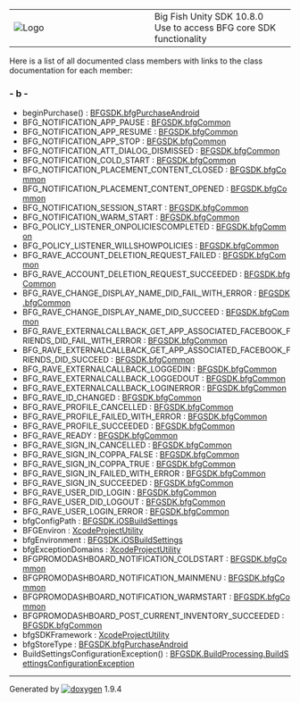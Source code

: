 <table>
<colgroup>
<col style="width: 50%" />
<col style="width: 50%" />
</colgroup>
<tbody>
<tr class="odd">
<td><img src="Icon-100.png" alt="Logo" /></td>
<td><div id="projectname">
Big Fish Unity SDK<span id="projectnumber"> 10.8.0</span>
</div>
<div id="projectbrief">
Use to access BFG core SDK functionality
</div></td>
</tr>
</tbody>
</table>

Here is a list of all documented class members with links to the class
documentation for each member:

### \- b -

  - beginPurchase() : [BFGSDK.bfgPurchaseAndroid](class_b_f_g_s_d_k_1_1bfg_purchase_android.html#a7d91d03996a64a16df3f974a978d374b)
  - BFG\_NOTIFICATION\_APP\_PAUSE : [BFGSDK.bfgCommon](class_b_f_g_s_d_k_1_1bfg_common.html#a498ab1dcb031062c909874d48b26827f)
  - BFG\_NOTIFICATION\_APP\_RESUME : [BFGSDK.bfgCommon](class_b_f_g_s_d_k_1_1bfg_common.html#a7f0ed42afdefe86cbd7f5df416a15d5c)
  - BFG\_NOTIFICATION\_APP\_STOP : [BFGSDK.bfgCommon](class_b_f_g_s_d_k_1_1bfg_common.html#afec6fd146a0894b5ef21f17165d2bfb0)
  - BFG\_NOTIFICATION\_ATT\_DIALOG\_DISMISSED : [BFGSDK.bfgCommon](class_b_f_g_s_d_k_1_1bfg_common.html#a2a09f7c25db197145121df945d0b50e4)
  - BFG\_NOTIFICATION\_COLD\_START : [BFGSDK.bfgCommon](class_b_f_g_s_d_k_1_1bfg_common.html#a1c08577eb65bd0c0aa0e4dceaddcb0d6)
  - BFG\_NOTIFICATION\_PLACEMENT\_CONTENT\_CLOSED : [BFGSDK.bfgCommon](class_b_f_g_s_d_k_1_1bfg_common.html#aedd1e2778a705a0e8a8218052347714a)
  - BFG\_NOTIFICATION\_PLACEMENT\_CONTENT\_OPENED : [BFGSDK.bfgCommon](class_b_f_g_s_d_k_1_1bfg_common.html#ab8c8d82b325dd364fc70516f2c7f71f7)
  - BFG\_NOTIFICATION\_SESSION\_START : [BFGSDK.bfgCommon](class_b_f_g_s_d_k_1_1bfg_common.html#a152ff499d6a71571781b7ca65b60fea4)
  - BFG\_NOTIFICATION\_WARM\_START : [BFGSDK.bfgCommon](class_b_f_g_s_d_k_1_1bfg_common.html#a9c2652770833c6dcb1b7855ee772a405)
  - BFG\_POLICY\_LISTENER\_ONPOLICIESCOMPLETED : [BFGSDK.bfgCommon](class_b_f_g_s_d_k_1_1bfg_common.html#ab5b89d1752761c7856d830418f2bbb14)
  - BFG\_POLICY\_LISTENER\_WILLSHOWPOLICIES : [BFGSDK.bfgCommon](class_b_f_g_s_d_k_1_1bfg_common.html#a335dafab688b0aae5bdf21af2936ac95)
  - BFG\_RAVE\_ACCOUNT\_DELETION\_REQUEST\_FAILED : [BFGSDK.bfgCommon](class_b_f_g_s_d_k_1_1bfg_common.html#aad10d3323d5c92bb17f3fae94af651aa)
  - BFG\_RAVE\_ACCOUNT\_DELETION\_REQUEST\_SUCCEEDED : [BFGSDK.bfgCommon](class_b_f_g_s_d_k_1_1bfg_common.html#a769dbf6bd21d63498d0bcdf2344e1e25)
  - BFG\_RAVE\_CHANGE\_DISPLAY\_NAME\_DID\_FAIL\_WITH\_ERROR : [BFGSDK.bfgCommon](class_b_f_g_s_d_k_1_1bfg_common.html#af4d9f526910f2f0672a4aa38bf51a7cf)
  - BFG\_RAVE\_CHANGE\_DISPLAY\_NAME\_DID\_SUCCEED : [BFGSDK.bfgCommon](class_b_f_g_s_d_k_1_1bfg_common.html#aa0e6fb230655b634658b8db740ba2535)
  - BFG\_RAVE\_EXTERNALCALLBACK\_GET\_APP\_ASSOCIATED\_FACEBOOK\_FRIENDS\_DID\_FAIL\_WITH\_ERROR : [BFGSDK.bfgCommon](class_b_f_g_s_d_k_1_1bfg_common.html#a35cce93de772c1fbcf483688a4a5c05f)
  - BFG\_RAVE\_EXTERNALCALLBACK\_GET\_APP\_ASSOCIATED\_FACEBOOK\_FRIENDS\_DID\_SUCCEED : [BFGSDK.bfgCommon](class_b_f_g_s_d_k_1_1bfg_common.html#a826eaced0755adae6ece1fad32607287)
  - BFG\_RAVE\_EXTERNALCALLBACK\_LOGGEDIN : [BFGSDK.bfgCommon](class_b_f_g_s_d_k_1_1bfg_common.html#a1e529cff051c6b16d7d239fe4553eeb4)
  - BFG\_RAVE\_EXTERNALCALLBACK\_LOGGEDOUT : [BFGSDK.bfgCommon](class_b_f_g_s_d_k_1_1bfg_common.html#a843126916058bb984d36b693f2db23be)
  - BFG\_RAVE\_EXTERNALCALLBACK\_LOGINERROR : [BFGSDK.bfgCommon](class_b_f_g_s_d_k_1_1bfg_common.html#a44a7e22204eeb3afb5fe66a8403a8db6)
  - BFG\_RAVE\_ID\_CHANGED : [BFGSDK.bfgCommon](class_b_f_g_s_d_k_1_1bfg_common.html#ab2fece0fc4faf01b59eca6ae3e0e55a1)
  - BFG\_RAVE\_PROFILE\_CANCELLED : [BFGSDK.bfgCommon](class_b_f_g_s_d_k_1_1bfg_common.html#a9cc6dfa16986421b956ca6d202e96152)
  - BFG\_RAVE\_PROFILE\_FAILED\_WITH\_ERROR : [BFGSDK.bfgCommon](class_b_f_g_s_d_k_1_1bfg_common.html#a437f9b51652051bf281e4dffde0f06c0)
  - BFG\_RAVE\_PROFILE\_SUCCEEDED : [BFGSDK.bfgCommon](class_b_f_g_s_d_k_1_1bfg_common.html#ae2610d8d33a1797d180f67d1eb5efb43)
  - BFG\_RAVE\_READY : [BFGSDK.bfgCommon](class_b_f_g_s_d_k_1_1bfg_common.html#a3d0c1b84993374d290bb617a6cc2c385)
  - BFG\_RAVE\_SIGN\_IN\_CANCELLED : [BFGSDK.bfgCommon](class_b_f_g_s_d_k_1_1bfg_common.html#adfdf77710511f7adaf044ca215b4e2c0)
  - BFG\_RAVE\_SIGN\_IN\_COPPA\_FALSE : [BFGSDK.bfgCommon](class_b_f_g_s_d_k_1_1bfg_common.html#a2563071ab2cbe4f96b122ca8cbe2603e)
  - BFG\_RAVE\_SIGN\_IN\_COPPA\_TRUE : [BFGSDK.bfgCommon](class_b_f_g_s_d_k_1_1bfg_common.html#a76ebae00fbc3d2d60d139843fcb2c70e)
  - BFG\_RAVE\_SIGN\_IN\_FAILED\_WITH\_ERROR : [BFGSDK.bfgCommon](class_b_f_g_s_d_k_1_1bfg_common.html#a9eaab80e14132a6efb568d67db1adbf8)
  - BFG\_RAVE\_SIGN\_IN\_SUCCEEDED : [BFGSDK.bfgCommon](class_b_f_g_s_d_k_1_1bfg_common.html#a403c22d585dc07f7cdc6593c748f9a99)
  - BFG\_RAVE\_USER\_DID\_LOGIN : [BFGSDK.bfgCommon](class_b_f_g_s_d_k_1_1bfg_common.html#ac08556f592fb2c3f2f5a7f4d76bf31b9)
  - BFG\_RAVE\_USER\_DID\_LOGOUT : [BFGSDK.bfgCommon](class_b_f_g_s_d_k_1_1bfg_common.html#ac57d1dfe8cfcee744dcda90ab9ff5d48)
  - BFG\_RAVE\_USER\_LOGIN\_ERROR : [BFGSDK.bfgCommon](class_b_f_g_s_d_k_1_1bfg_common.html#a0cb58efbab8721f3ba3a696f4b48f5ab)
  - bfgConfigPath : [BFGSDK.iOSBuildSettings](class_b_f_g_s_d_k_1_1i_o_s_build_settings.html#a6c83a37cd76a1c4749a2ce8d05570456)
  - BFGEnviron : [XcodeProjectUtility](class_xcode_project_utility.html#ac8ec25bf4c843186410287bd38aab5f5)
  - bfgEnvironment : [BFGSDK.iOSBuildSettings](class_b_f_g_s_d_k_1_1i_o_s_build_settings.html#a697a7d6f835eca81e4ef19f2fc5340f3)
  - bfgExceptionDomains : [XcodeProjectUtility](class_xcode_project_utility.html#ae045fa245524a2ec245a0170aa68c941)
  - BFGPROMODASHBOARD\_NOTIFICATION\_COLDSTART : [BFGSDK.bfgCommon](class_b_f_g_s_d_k_1_1bfg_common.html#a81ac40569ca806670b7c72bb256033a3)
  - BFGPROMODASHBOARD\_NOTIFICATION\_MAINMENU : [BFGSDK.bfgCommon](class_b_f_g_s_d_k_1_1bfg_common.html#abc277df1e3871cf09b65df3e65435d78)
  - BFGPROMODASHBOARD\_NOTIFICATION\_WARMSTART : [BFGSDK.bfgCommon](class_b_f_g_s_d_k_1_1bfg_common.html#a681ec39783f385b6a4dffccce0006f0f)
  - BFGPROMODASHBOARD\_POST\_CURRENT\_INVENTORY\_SUCCEEDED : [BFGSDK.bfgCommon](class_b_f_g_s_d_k_1_1bfg_common.html#a8612064abd39926a89f7c85359d1680a)
  - bfgSDKFramework : [XcodeProjectUtility](class_xcode_project_utility.html#a01efbd3f31ae502e7e254c13fa68acef)
  - bfgStoreType : [BFGSDK.bfgPurchaseAndroid](class_b_f_g_s_d_k_1_1bfg_purchase_android.html#af90298863ce99fda49d5511cd75312c8)
  - BuildSettingsConfigurationException() : [BFGSDK.BuildProcessing.BuildSettingsConfigurationException](class_b_f_g_s_d_k_1_1_build_processing_1_1_build_settings_configuration_exception.html#ac33e148281c9a74034631c072dfd4013)

-----

Generated
by [![doxygen](doxygen.svg)](https://www.doxygen.org/index.html) 1.9.4

